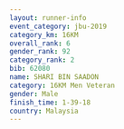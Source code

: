 ```yaml
---
layout: runner-info 
event_category: jbu-2019 
category_km: 16KM  
overall_rank: 6
gender_rank: 92
category_rank: 2
bib: 62080
name: SHARI BIN SAADON
category: 16KM Men Veteran
gender: Male
finish_time: 1-39-18
country: Malaysia
---
```

